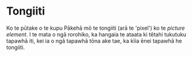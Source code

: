 # Tongiiti

Ko te pūtake o te kupu Pākehā mō te tongiiti (arā te 'pixel') ko te *picture element*. I te mata o ngā rorohiko, ka hangaia te ataata ki tētahi tukutuku tapawhā iti, kei ia o ngā tapawhā tōna ake tae, ka kīia ēnei tapawhā he tongiiti.